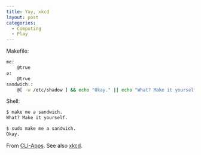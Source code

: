 ```yaml
---
title: Yay, xkcd
layout: post
categories:
  - Computing
  - Play
---
```

Makefile:

```bash
me:
	@true
a:
	@true
sandwich.:
	@[ -w /etc/shadow ] && echo "Okay." || echo "What? Make it yourself."
```

Shell:

```bash
$ make me a sandwich.
What? Make it yourself.

$ sudo make me a sandwich.
Okay.
```

From [CLI-Apps](http://www.cli-apps.org/content/show.php/show.php?content=89734&vote=good&tan=29063073). See also [xkcd](http://xkcd.com/149/).
